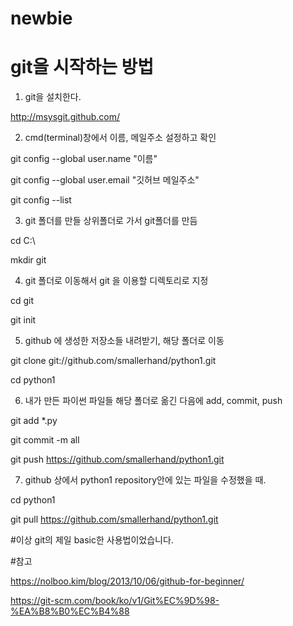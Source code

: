 # newbie
# git을 시작하는 방법

1. git을 설치한다.

http://msysgit.github.com/


2. cmd(terminal)창에서 이름, 메일주소 설정하고 확인

git config --global user.name "이름"

git config --global user.email "깃허브 메일주소" 

git config --list


3. git 폴더를 만들 상위폴더로 가서 git폴더를 만듬

cd C:\

mkdir git


4. git 폴더로 이동해서 git 을 이용할 디렉토리로 지정

cd git

git init 


5. github 에 생성한 저장소들 내려받기, 해당 폴더로 이동

git clone git://github.com/smallerhand/python1.git

cd python1


6. 내가 만든 파이썬 파일들 해당 폴더로 옮긴 다음에 add, commit, push

git add *.py

git commit -m all

git push https://github.com/smallerhand/python1.git


7. github 상에서 python1 repository안에 있는 파일을 수정했을 때.

cd python1

git pull https://github.com/smallerhand/python1.git

#이상 git의 제일 basic한 사용법이었습니다.

#참고

https://nolboo.kim/blog/2013/10/06/github-for-beginner/

https://git-scm.com/book/ko/v1/Git%EC%9D%98-%EA%B8%B0%EC%B4%88

